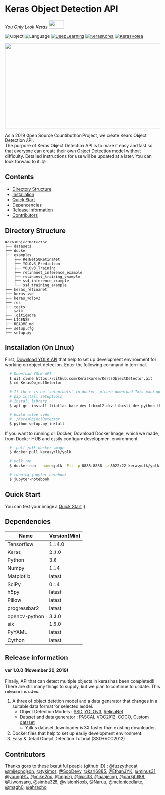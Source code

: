 # Keras Object Detection API


_You Only Look Keras_ <img width="50" height="27" src="https://user-images.githubusercontent.com/23257678/65056804-81fdb180-d9ac-11e9-931b-d027649c67cc.png" alt="">

![Object](https://img.shields.io/badge/Object-Detector-Yellow.svg)
![Language](https://img.shields.io/badge/Language-Python-blue.svg)
[![DeepLearning](https://img.shields.io/badge/DeepLearning-Keras-red.svg)](https://keras.io)
[![KerasKorea](https://img.shields.io/badge/Community-KerasKorea-purple.svg)](https://www.facebook.com/groups/KerasKorea/)
[![KerasKorea](https://img.shields.io/badge/2019-Contributhon-green.svg)](https://www.kosshackathon.kr/)

<p align="center">
  <img width="509" height="276" src="https://github.com/KerasKorea/KerasObjectDetector/blob/develop/res/YOLKteam_object_dection.png?raw=true" alt="">
</p>
<p align="center">

As a 2019 Open Source Countibuthon Project, we create Kears Object Detection API.  
The purpose of Keras Object Detection API is to make it easy and fast so that everyone can create their own Object Detection model without difficulty.
Detailed instructions for use will be updated at a later. You can look forward to it. 🤓

## Contents
* [Directory Structure](##Directory-Structure)
* [Installation](##Installation)
* [Quick Start](##Quick-Start)
* [Dependencies](##Dependencies)
* [Release information](##Release-information)
* [Contributors](##Contributors)

## Directory Structure
<!--need to edit-->
```
KerasObjectDetector
├── datasets
├── docker
├── examples
│   ├── ResNet50RetinaNet
│   ├── YOLOv3_Prediction
│   ├── YOLOv3_Training
│   ├── retinanet_inference_example
│   ├── retinanet_training_example
│   ├── ssd_inference_example
│   └── ssd_training_example
├── keras_retinanet
├── keras_ssd
├── keras_yolov3
├── res
├── tests
├── yolk
├── .gitignore
├── LICENSE
├── README.md
├── setup.cfg
├── setup.py
```

## Installation (On Linux)

First, [Download YOLK API](https://github.com/KerasKorea/KerasObjectDetector) that help to set up development environment for working on object detection. Enter the following command in terminal.

```bash
  # Download YOLK API
  $ git clone https://github.com/KerasKorea/KerasObjectDetector.git
  $ cd KerasObjectDetector

  # If there is no 'setuptools' in docker, please download This package.
  # pip install setuptools
  # install library
  $ apt-get install libatlas-base-dev libxml2-dev libxslt-dev python-tk
  
  # build setup code
  # ./KerasObjectDetector
  $ python setup.py install
```

If you want to running on Docker, Download Docker Image, which we made, from Docker HUB and easily configure development environment.

```bash
  #  pull yolk docker image
  $ docker pull kerasyolk/yolk

  # yolk run
  $ docker run --name=yolk -Pit -p 8888:8888 -p 8022:22 kerasyolk/yolk:latest

  # running jupyter-notebook
  $ jupyter-notebook
```

## Quick Start
<!-- used by inference -->
You can test your image a [Quick Start](https://github.com/KerasKorea/KerasObjectDetector/blob/develop/SSD_inference.ipynb) :)

## Dependencies
|Name|Version(Min)|
|---|---|
|Tensorflow|1.14.0|
|Keras|2.3.0|
|Python|3.6|
|Numpy|1.14|
|Matplotlib|latest|
|SciPy|0.14|
|h5py|latest|
|Pillow|latest|
|progressbar2|latest|
|opencv-python|3.3.0|
|six|1.9.0|
|PyYAML|latest|
|Cython|latest|

## Release information
#### ver 1.0.0 (November 20, 2019) 
Finally, API that can detect multiple objects in keras has been completed!! There are still many things to supply, but we plan to continue to update. This release includes: 

1. A three of object detetion model and a data generator that changes in a suitable data format for selected model. 
    - Object Detection Models : [SSD](https://github.com/pierluigiferrari/ssd_keras), [YOLOv3](https://github.com/qqwweee/keras-yolo3), [RetinaNet](https://github.com/fizyr/keras-retinanet)
    - Dataset and data generator : [PASCAL VOC2012](http://host.robots.ox.ac.uk/pascal/VOC/voc2012/), [COCO](http://cocodataset.org/#home), [Custom dataset]()  <!--need to description-->  
      ㄴ Yolk's dataset downloader is 3X faster than existing downloader.
2. Docker files that help to set up easliy development environment.
3. Easy & Detail Obejct Detection Tutorial (SSD+VOC2012)

## Contributors
Thanks goes to these beautiful peaple (github ID) :
[@fuzzythecat](https://github.com/fuzzythecat), [@mijeongjeon](https://github.com/mijeongjeon), [@tykimos](https://github.com/tykimos), [@SooDevv](https://github.com/SooDevv), [@karl6885](https://github.com/karl6885), [@EthanJYK](https://github.com/EthanJYK), [@minus31](https://github.com/minus31), [@young917](https://github.com/young917), [@mike2ox](https://github.com/mike2ox), [@hngskj](https://github.com/hngskj), [@hics33](https://github.com/hics33), [@aaajeong](https://github.com/aaajeong), [@parkjh688](https://github.com/parkjh688), [@Uwonsang](https://github.com/Uwonsang), [@simba328](https://github.com/simba328), [@visionNoob](https://github.com/visionNoob), [@Naruu](https://github.com/Naruu), [@melonicedlatte](https://github.com/melonicedlatte), [@magh0](https://github.com/magh0), [@ahracho](https://github.com/ahracho)
